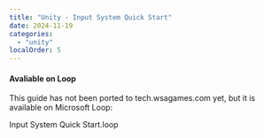 ```yaml
---
title: "Unity - Input System Quick Start"
date: 2024-11-19
categories: 
  - "unity"
localOrder: 5
---
```


#### Avaliable on Loop

This guide has not been ported to tech.wsagames.com yet, but it is available on Microsoft Loop:

Input System Quick Start.loop
